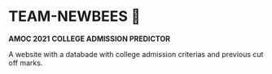 # TEAM-NEWBEES :bee:
**AMOC 2021**
**COLLEGE ADMISSION PREDICTOR**

A website with a databade with college admission criterias and previous cut off marks.
